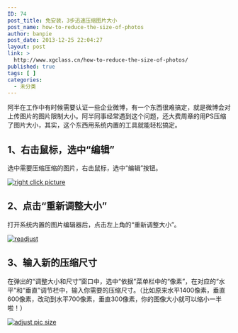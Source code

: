 ```yaml
---
ID: 74
post_title: 免安装，3步迅速压缩图片大小
post_name: how-to-reduce-the-size-of-photos
author: banpie
post_date: 2013-12-25 22:04:27
layout: post
link: >
  http://www.xgclass.cn/how-to-reduce-the-size-of-photos/
published: true
tags: [ ]
categories:
  - 未分类
---
```

阿半在工作中有时候需要认证一些企业微博，有一个东西很难搞定，就是微博会对上传图片的图片限制大小。阿半同事经常遇到这个问题，还大费周章的用PS压缩了图片大小，其实，这个东西用系统内置的工具就能轻松搞定。

## 1、右击鼠标，选中“编辑”

选中需要压缩压缩的图片，右击鼠标，选中“编辑”按钮。

[![right click picture][1]][1]

## 2、点击“重新调整大小”

打开系统内置的图片编辑器后，点击左上角的“重新调整大小”。

[![readjust][2]][2]

## 3、输入新的压缩尺寸

在弹出的“调整大小和尺寸”窗口中，选中“依据”菜单栏中的“像素”，在对应的“水平”和“垂直”调节栏中，输入你需要的压缩尺寸。（比如原来水平1400像素，垂直600像素，改动到水平700像素，垂直300像素，你的图像大小就可以缩小一半啦！）

[![adjust pic size][3]][3]

 [1]: http://7arnhx.com1.z0.glb.clouddn.com/wp-content/uploads/2013/12/right-click-picture.jpg
 [2]: http://7arnhx.com1.z0.glb.clouddn.com/wp-content/uploads/2013/12/readjust.jpg
 [3]: http://7arnhx.com1.z0.glb.clouddn.com/wp-content/uploads/2013/12/adjust-pic-size.jpg